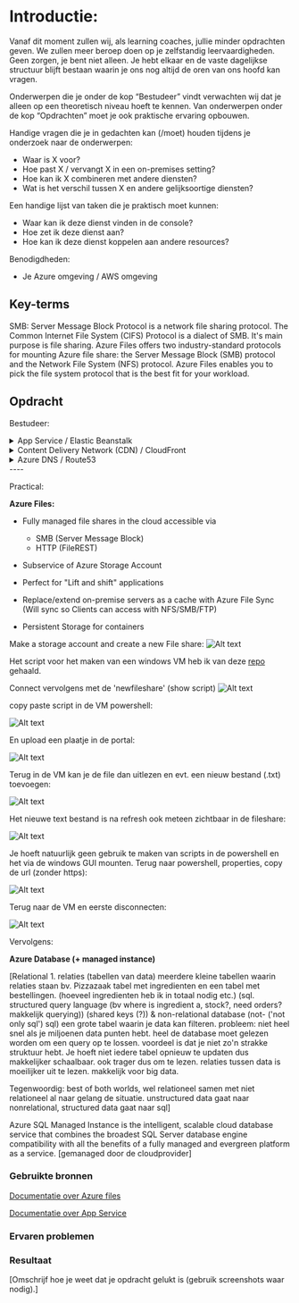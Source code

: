 # Introductie:
Vanaf dit moment zullen wij, als learning coaches, jullie minder opdrachten geven. We zullen meer beroep doen op je zelfstandig leervaardigheden. Geen zorgen, je bent niet alleen. Je hebt elkaar en de vaste dagelijkse structuur blijft bestaan waarin je ons nog altijd de oren van ons hoofd kan vragen.

Onderwerpen die je onder de kop “Bestudeer” vindt verwachten wij dat je alleen op een theoretisch niveau hoeft te kennen. Van onderwerpen onder de kop “Opdrachten” moet je ook praktische ervaring opbouwen.

Handige vragen die je in gedachten kan (/moet) houden tijdens je onderzoek naar de onderwerpen:
* Waar is X voor?
* Hoe past X / vervangt X in een on-premises setting?
* Hoe kan ik X combineren met andere diensten?
* Wat is het verschil tussen X en andere gelijksoortige diensten?

Een handige lijst van taken die je praktisch moet kunnen:
* Waar kan ik deze dienst vinden in de console?
* Hoe zet ik deze dienst aan?
* Hoe kan ik deze dienst koppelen aan andere resources?

Benodigdheden:
* Je Azure omgeving     				/ AWS omgeving


## Key-terms
SMB: Server Message Block Protocol is a network file sharing protocol. The Common Internet File System (CIFS) Protocol is a dialect of SMB. It's main purpose is file sharing. Azure Files offers two industry-standard protocols for mounting Azure file share: the Server Message Block (SMB) protocol and the Network File System (NFS) protocol. Azure Files enables you to pick the file system protocol that is the best fit for your workload.


## Opdracht

Bestudeer:
<details>
<summary>App Service       					/ Elastic Beanstalk</summary>

An App Service Environment can host your:

* Windows web apps
* Linux web apps
* Docker containers (Windows and Linux)
* Functions
* Logic apps (Standard)

App Service Environments are appropriate for application workloads that require:

* High scale.
* Isolation and secure network access.
* High memory utilization.
* High requests per second (RPS). You can create multiple App Service Environments in a single Azure region or across multiple Azure regions. This flexibility makes an App Service Environment ideal for horizontally scaling stateless applications with a high RPS requirement.

An App Service Environment can host applications from only one customer, and they do so on one of their virtual networks. Customers have fine-grained control over inbound and outbound application network traffic. Applications can establish high-speed secure connections over VPNs to on-premises corporate resources.

</details>

<details>
<summary>Content Delivery Network (CDN) 		/ CloudFront</summary>

</details>

<details>
<summary>Azure DNS 					/ Route53</summary>
</details>
----  

Practical:

**Azure Files:**

* Fully managed file shares in the cloud accessible via
    * SMB (Server Message Block)
    * HTTP (FileREST)
* Subservice of Azure Storage Account

* Perfect for "Lift and shift" applications 

* Replace/extend on-premise servers as a cache with Azure File Sync (Will sync so Clients can access with NFS/SMB/FTP)

* Persistent Storage for containers

Make a storage account and create a new File share:
![Alt text](../00_includes/Week5/AZ-13.1.PNG)

Het script voor het maken van een windows VM heb ik van deze [repo](https://github.com/MarczakIO/azure4everyone-samples/blob/master/azure-files-introduction/create-windows-vm.sh) gehaald.

Connect vervolgens met de 'newfileshare' (show script)
![Alt text](../00_includes/Week5/AZ-13.2.PNG)

copy paste script in de VM powershell:

![Alt text](../00_includes/Week5/AZ-13.3.PNG)

En upload een plaatje in de portal:

![Alt text](../00_includes/Week5/AZ-13.4.PNG)

Terug in de VM kan je de file dan uitlezen en evt. een nieuw bestand (.txt) toevoegen:

![Alt text](../00_includes/Week5/AZ-13.5.PNG)

Het nieuwe text bestand is na refresh ook meteen zichtbaar in de fileshare:

![Alt text](../00_includes/Week5/AZ-13.6.PNG)

Je hoeft natuurlijk geen gebruik te maken van scripts in de powershell en het via de windows GUI mounten. Terug naar powershell, properties, copy de url (zonder https):

![Alt text](../00_includes/Week5/AZ-13.7.PNG)

Terug naar de VM en eerste disconnecten:

![Alt text](../00_includes/Week5/AZ-13.8.PNG)

Vervolgens: 


**Azure Database (+ managed instance)**

[Relational 1. relaties (tabellen van data) meerdere kleine tabellen waarin relaties staan bv. Pizzazaak tabel met ingredienten en een tabel met bestellingen. (hoeveel ingredienten heb ik in totaal nodig etc.) (sql. structured query language (bv where is ingredient a, stock?, need orders? makkelijk querying)) (shared keys (?)) & non-relational database (not- ('not only sql') sql) een grote tabel waarin je data kan filteren. probleem: niet heel snel als je miljoenen data punten hebt. heel de database moet gelezen worden om een query op te lossen. voordeel is dat je niet zo'n strakke struktuur hebt. Je hoeft niet iedere tabel opnieuw te updaten dus makkelijker schaalbaar. ook trager dus om te lezen. relaties tussen data is moeilijker uit te lezen. makkelijk voor big data.

Tegenwoordig: best of  both worlds, wel relationeel samen met niet relationeel al naar gelang de situatie. unstructured data gaat naar nonrelational, structured data gaat naar sql] 

Azure SQL Managed Instance is the intelligent, scalable cloud database service that combines the broadest SQL Server database engine compatibility with all the benefits of a fully managed and evergreen platform as a service. [gemanaged door de cloudprovider]

### Gebruikte bronnen
[Documentatie over Azure files](https://learn.microsoft.com/en-us/azure/storage/files/storage-files-introduction)

[Documentatie over App Service](https://learn.microsoft.com/en-us/azure/app-service/environment/overview)

### Ervaren problemen

### Resultaat
[Omschrijf hoe je weet dat je opdracht gelukt is (gebruik screenshots waar nodig).]
